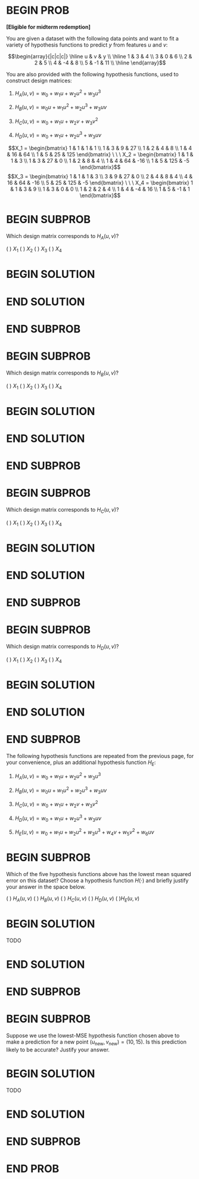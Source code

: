 # BEGIN PROB

**\[Eligible for midterm redemption\]**

You are given a dataset with the following data points and want to fit a
variety of hypothesis functions to predict $y$ from features $u$ and
$v$:

$$\begin{array}{|c|c|c|}
\hline
u & v & y \\
\hline
1 & 3  & 4  \\
3 & 0  & 6  \\
2 & 2  & 5  \\
4 & -4 & 8  \\
5 & -1 & 11 \\
\hline
\end{array}$$

You are also provided with the following hypothesis functions, used to
construct design matrices:

1.  $H_A(u, v) = w_0 + w_1 u + w_2 u^2 + w_3 u^3$

2.  $H_B(u, v) = w_0 u + w_1 u^2 + w_2 u^3 + w_3 u v$

3.  $H_C(u, v) = w_0 + w_1 u + w_2 v + w_3 v^2$

4.  $H_D(u, v) = w_0 + w_1 u + w_2 u^3 + w_3 u v$

$$X_1 = \begin{bmatrix}
    1 &  1 & 1 & 1 \\
    1 &  3 & 9 & 27 \\
    1 &  2 & 4 & 8 \\
    1 &  4 & 16 & 64 \\
    1 &  5 & 25 & 125
    \end{bmatrix} \ \ \ 
    X_2 = \begin{bmatrix}
    1 & 1 & 1   & 3 \\
    1 & 3 & 27  & 0 \\
    1 & 2 & 8   & 4 \\
    1 & 4 & 64  & -16 \\
    1 & 5 & 125 & -5
    \end{bmatrix}$$ $$X_3 = \begin{bmatrix}
    1 & 1 & 1 & 3 \\
    3 & 9 & 27 & 0 \\
    2 & 4 & 8 & 4 \\
    4 & 16 & 64 & -16 \\
    5 & 25 & 125 & -5
    \end{bmatrix} \ \ \ 
    X_4 = \begin{bmatrix}
    1 & 1 & 3  & 9 \\
    1 & 3 & 0  & 0 \\
    1 & 2 & 2  & 4 \\
    1 & 4 & -4 & 16 \\
    1 & 5 & -1 & 1
    \end{bmatrix}$$

# BEGIN SUBPROB

Which design matrix corresponds to $H_A(u, v)$?

( ) $X_1$
( ) $X_2$
( ) $X_3$
( ) $X_4$

# BEGIN SOLUTION

# END SOLUTION

# END SUBPROB

# BEGIN SUBPROB

Which design matrix corresponds to $H_B(u, v)$?

( ) $X_1$
( ) $X_2$
( ) $X_3$
( ) $X_4$

# BEGIN SOLUTION

# END SOLUTION

# END SUBPROB

# BEGIN SUBPROB

Which design matrix corresponds to $H_C(u, v)$?

( ) $X_1$
( ) $X_2$
( ) $X_3$
( ) $X_4$

# BEGIN SOLUTION

# END SOLUTION

# END SUBPROB

# BEGIN SUBPROB

Which design matrix corresponds to $H_D(u, v)$?

( ) $X_1$
( ) $X_2$
( ) $X_3$
( ) $X_4$

# BEGIN SOLUTION

# END SOLUTION

# END SUBPROB

The following hypothesis functions are repeated from the previous page,
for your convenience, plus an additional hypothesis function $H_E$:

1.  $H_A(u, v) = w_0 + w_1 u + w_2 u^2 + w_3 u^3$

2.  $H_B(u, v) = w_0 u + w_1 u^2 + w_2 u^3 + w_3 u v$

3.  $H_C(u, v) = w_0 + w_1 u + w_2 v + w_3 v^2$

4.  $H_D(u, v) = w_0 + w_1 u + w_2 u^3 + w_3 u v$

5.  $H_E(u, v) = w_0 + w_1 u + w_2 u^2 + w_3 u^3 + w_4 v + w_5 v^2 + w_6 u v$

# BEGIN SUBPROB

Which of the five hypothesis functions above has the lowest mean squared
error on this dataset? Choose a hypothesis function $H(\cdot)$ and
briefly justify your answer in the space below.


( ) $H_A(u, v)$
( ) $H_B(u, v)$
( ) $H_C(u, v)$
( ) $H_D(u, v)$
( )$H_E(u, v)$

# BEGIN SOLUTION

TODO

# END SOLUTION

# END SUBPROB

# BEGIN SUBPROB

Suppose we use the lowest-MSE hypothesis function chosen above to make a
prediction for a new point $(u_\text{new}, v_\text{new}) = (10, 15)$. Is
this prediction likely to be accurate? Justify your answer.

# BEGIN SOLUTION

TODO

# END SOLUTION

# END SUBPROB

# END PROB